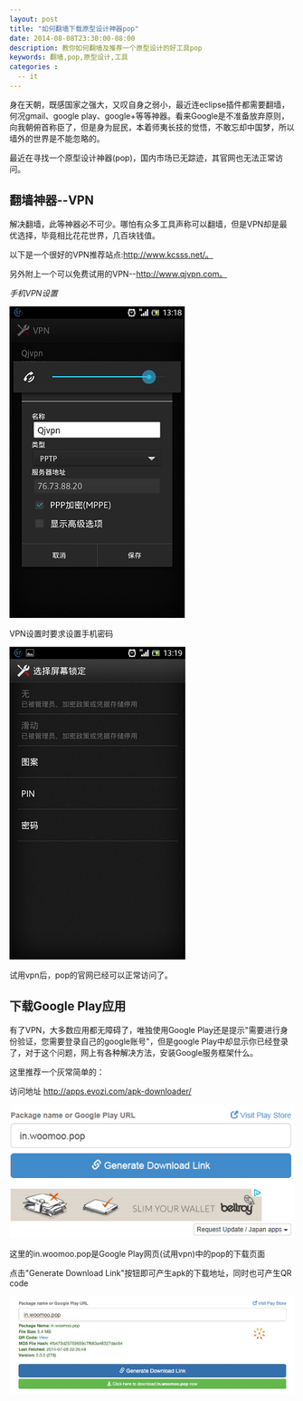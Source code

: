 ```yaml
---
layout: post
title: "如何翻墙下载原型设计神器pop"
date: 2014-08-08T23:30:00-08:00
description: 教你如何翻墙及推荐一个原型设计的好工具pop
keywords: 翻墙,pop,原型设计,工具
categories :
  -- it
---
```

身在天朝，既感国家之强大，又叹自身之弱小，最近连eclipse插件都需要翻墙，何况gmail、google
play、google+等等神器。看来Google是不准备放弃原则，向我朝俯首称臣了，但是身为屁民，本着师夷长技的觉悟，不敢忘却中国梦，所以墙外的世界是不能忽略的。

最近在寻找一个原型设计神器(pop)，国内市场已无踪迹，其官网也无法正常访问。



翻墙神器--VPN
---------

解决翻墙，此等神器必不可少。哪怕有众多工具声称可以翻墙，但是VPN却是最优选择，毕竟相比花花世界，几百块钱值。

以下是一个很好的VPN推荐站点:http://www.kcsss.net/。

另外附上一个可以免费试用的VPN--http://www.qjvpn.com。

*手机VPN设置*

![](</images/2014/Screenshot_2014-08-08-13-18-42.png>)

VPN设置时要求设置手机密码

![](</images/2014/Screenshot_2014-08-08-13-19-25.png>)

试用vpn后，pop的官网已经可以正常访问了。



下载Google Play应用
---------------

有了VPN，大多数应用都无障碍了，唯独使用Google Play还是提示"需要进行身份验证，您需要登录自己的google账号"，但是google
Play中却显示你已经登录了，对于这个问题，网上有各种解决方法，安装Google服务框架什么。

这里推荐一个灰常简单的：

访问地址 http://apps.evozi.com/apk-downloader/

![](</images/2014/apkdown.png>)

这里的in.woomoo.pop是Google Play网页(试用vpn)中的pop的下载页面

点击"Generate Download Link"按钮即可产生apk的下载地址，同时也可产生QR code

![](</images/2014/apkdown2.jpg>)
